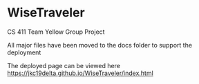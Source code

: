 # WiseTraveler

CS 411 Team Yellow Group Project

All major files have been moved to the docs folder to support the deployment

The deployed page can be viewed here https://jkc19delta.github.io/WiseTraveler/index.html

